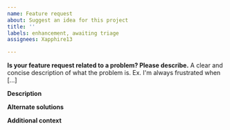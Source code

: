 ```yaml
---
name: Feature request
about: Suggest an idea for this project
title: ''
labels: enhancement, awaiting triage
assignees: Xapphire13

---
```


**Is your feature request related to a problem? Please describe.**
A clear and concise description of what the problem is. Ex. I'm always frustrated when [...]

**Description**
<!-- A clear and concise description of what you want to happen -->

**Alternate solutions**
<!-- A clear and concise description of any alternative solutions or features you've considered -->

**Additional context**
<!-- Add any other context or screenshots about the feature request here -->
